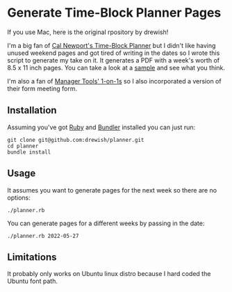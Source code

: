 # Generate Time-Block Planner Pages

If you use Mac, here is the original rpository by drewish!

I'm a big fan of [Cal Newport's Time-Block Planner](https://www.timeblockplanner.com) but I didn't like 
having unused weekend pages and got tired of writing in the dates so I wrote this script to generate
my take on it. It generates a PDF with a week's worth of 8.5 x 11 inch pages. You can take a look at a
[sample](sample.pdf) and see what you think.

I'm also a fan of [Manager Tools' 1-on-1s](https://www.manager-tools.com/map-universe/one-ones) so I also
incorporated a version of their form meeting form.


## Installation

Assuming you've got [Ruby](http://www.ruby-lang.org/en/) and [Bundler](https://bundler.io)
installed you can just run:
```
git clone git@github.com:drewish/planner.git
cd planner
bundle install
```

## Usage

It assumes you want to generate pages for the next week so there are no options:
```
./planner.rb
```

You can generate pages for a different weeks by passing in the date:
```
./planner.rb 2022-05-27
```

## Limitations

It probably only works on Ubuntu linux distro because I hard coded the Ubuntu font path.
